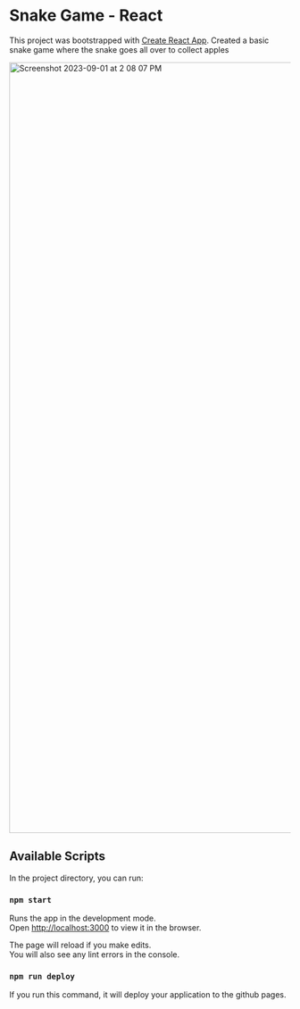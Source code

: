 # Snake Game - React

This project was bootstrapped with [Create React App](https://github.com/facebook/create-react-app).
Created a basic snake game where the snake goes all over to collect apples

<img width="1381" alt="Screenshot 2023-09-01 at 2 08 07 PM" src="https://github.com/sumitd94/snake-game-react/assets/29303618/a640bc35-14f5-45ac-b815-838c93c5b261">


## Available Scripts

In the project directory, you can run:

### `npm start`

Runs the app in the development mode.\
Open [http://localhost:3000](http://localhost:3000) to view it in the browser.

The page will reload if you make edits.\
You will also see any lint errors in the console.

### `npm run deploy`

If you run this command, it will deploy your application to the github pages.

